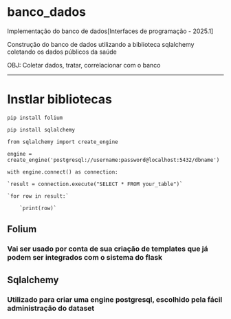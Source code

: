 # banco_dados
Implementação do banco de dados[Interfaces de programação - 2025.1]

Construção do banco de dados utilizando a biblioteca sqlalchemy coletando os dados públicos da saúde

OBJ: Coletar dados, tratar, correlacionar com o banco

----------------------------------------------------------------------------------------------------------------------------------------------

# Instlar bibliotecas 

`pip install folium`

`pip install sqlalchemy`



`from sqlalchemy import create_engine`

`engine = create_engine('postgresql://username:password@localhost:5432/dbname')`

`with engine.connect() as connection:`

    `result = connection.execute("SELECT * FROM your_table")`
    
    `for row in result:`
    
        `print(row)`

## Folium
### Vai ser usado por conta de sua criação de templates que já podem ser integrados com o sistema do flask

## Sqlalchemy
### Utilizado para criar uma engine postgresql, escolhido pela fácil administração do dataset
